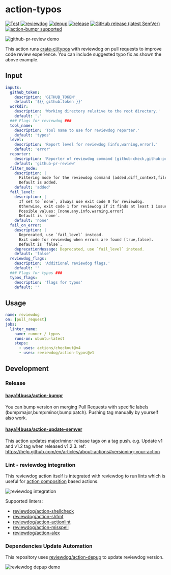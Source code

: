 # action-typos

[![Test](https://github.com/reviewdog/action-typos/workflows/Test/badge.svg)](https://github.com/reviewdog/action-typos/actions?query=workflow%3ATest)
[![reviewdog](https://github.com/reviewdog/action-typos/workflows/reviewdog/badge.svg)](https://github.com/reviewdog/action-typos/actions?query=workflow%3Areviewdog)
[![depup](https://github.com/reviewdog/action-typos/workflows/depup/badge.svg)](https://github.com/reviewdog/action-typos/actions?query=workflow%3Adepup)
[![release](https://github.com/reviewdog/action-typos/workflows/release/badge.svg)](https://github.com/reviewdog/action-typos/actions?query=workflow%3Arelease)
[![GitHub release (latest SemVer)](https://img.shields.io/github/v/release/reviewdog/action-typos?logo=github&sort=semver)](https://github.com/reviewdog/action-typos/releases)
[![action-bumpr supported](https://img.shields.io/badge/bumpr-supported-ff69b4?logo=github&link=https://github.com/haya14busa/action-bumpr)](https://github.com/haya14busa/action-bumpr)

![github-pr-review demo](https://github.com/reviewdog/action-typos/assets/3797062/c1870265-079c-477e-96af-92683bc1998c)

This action runs [crate-ci/typos](https://github.com/crate-ci/typos) with reviewdog on pull requests to improve code review experience.
You can include suggested typo fix as shown the above example.

## Input

```yaml
inputs:
  github_token:
    description: 'GITHUB_TOKEN'
    default: '${{ github.token }}'
  workdir:
    description: 'Working directory relative to the root directory.'
    default: '.'
  ### Flags for reviewdog ###
  tool_name:
    description: 'Tool name to use for reviewdog reporter.'
    default: 'typos'
  level:
    description: 'Report level for reviewdog [info,warning,error].'
    default: 'error'
  reporter:
    description: 'Reporter of reviewdog command [github-check,github-pr-review,github-pr-check].'
    default: 'github-pr-review'
  filter_mode:
    description: |
      Filtering mode for the reviewdog command [added,diff_context,file,nofilter].
      Default is added.
    default: 'added'
  fail_level:
    description: |
      If set to `none`, always use exit code 0 for reviewdog.
      Otherwise, exit code 1 for reviewdog if it finds at least 1 issue with severity greater than or equal to the given level.
      Possible values: [none,any,info,warning,error]
      Default is `none`.
    default: 'none'
  fail_on_error:
    description: |
      Deprecated, use `fail_level` instead.
      Exit code for reviewdog when errors are found [true,false].
      Default is `false`.
    deprecationMessage: Deprecated, use `fail_level` instead.
    default: 'false'
  reviewdog_flags:
    description: 'Additional reviewdog flags.'
    default: ''
  ### Flags for typos ###
  typos_flags:
    description: 'flags for typos'
    default: ''
```

## Usage

```yaml
name: reviewdog
on: [pull_request]
jobs:
  linter_name:
    name: runner / typos
    runs-on: ubuntu-latest
    steps:
      - uses: actions/checkout@v4
      - uses: reviewdog/action-typos@v1
```

## Development

### Release

#### [haya14busa/action-bumpr](https://github.com/haya14busa/action-bumpr)
You can bump version on merging Pull Requests with specific labels (bump:major,bump:minor,bump:patch).
Pushing tag manually by yourself also work.

#### [haya14busa/action-update-semver](https://github.com/haya14busa/action-update-semver)

This action updates major/minor release tags on a tag push. e.g. Update v1 and v1.2 tag when released v1.2.3.
ref: https://help.github.com/en/articles/about-actions#versioning-your-action

### Lint - reviewdog integration

This reviewdog action itself is integrated with reviewdog to run lints
which is useful for [action composition] based actions.

[action composition]:https://docs.github.com/en/actions/creating-actions/creating-a-composite-action

![reviewdog integration](https://user-images.githubusercontent.com/3797062/72735107-7fbb9600-3bde-11ea-8087-12af76e7ee6f.png)

Supported linters:

- [reviewdog/action-shellcheck](https://github.com/reviewdog/action-shellcheck)
- [reviewdog/action-shfmt](https://github.com/reviewdog/action-shfmt)
- [reviewdog/action-actionlint](https://github.com/reviewdog/action-actionlint)
- [reviewdog/action-misspell](https://github.com/reviewdog/action-misspell)
- [reviewdog/action-alex](https://github.com/reviewdog/action-alex)

### Dependencies Update Automation
This repository uses [reviewdog/action-depup](https://github.com/reviewdog/action-depup) to update
reviewdog version.

![reviewdog depup demo](https://user-images.githubusercontent.com/3797062/73154254-170e7500-411a-11ea-8211-912e9de7c936.png)
